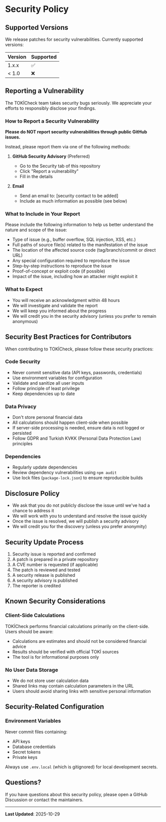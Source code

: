 # Security Policy

## Supported Versions

We release patches for security vulnerabilities. Currently supported versions:

| Version | Supported          |
| ------- | ------------------ |
| 1.x.x   | :white_check_mark: |
| < 1.0   | :x:                |

## Reporting a Vulnerability

The TOKİCheck team takes security bugs seriously. We appreciate your efforts to responsibly disclose your findings.

### How to Report a Security Vulnerability

**Please do NOT report security vulnerabilities through public GitHub issues.**

Instead, please report them via one of the following methods:

1. **GitHub Security Advisory** (Preferred)
   - Go to the Security tab of this repository
   - Click "Report a vulnerability"
   - Fill in the details

2. **Email**
   - Send an email to: [security contact to be added]
   - Include as much information as possible (see below)

### What to Include in Your Report

Please include the following information to help us better understand the nature and scope of the issue:

* Type of issue (e.g., buffer overflow, SQL injection, XSS, etc.)
* Full paths of source file(s) related to the manifestation of the issue
* The location of the affected source code (tag/branch/commit or direct URL)
* Any special configuration required to reproduce the issue
* Step-by-step instructions to reproduce the issue
* Proof-of-concept or exploit code (if possible)
* Impact of the issue, including how an attacker might exploit it

### What to Expect

* You will receive an acknowledgment within 48 hours
* We will investigate and validate the report
* We will keep you informed about the progress
* We will credit you in the security advisory (unless you prefer to remain anonymous)

## Security Best Practices for Contributors

When contributing to TOKİCheck, please follow these security practices:

### Code Security

* Never commit sensitive data (API keys, passwords, credentials)
* Use environment variables for configuration
* Validate and sanitize all user inputs
* Follow principle of least privilege
* Keep dependencies up to date

### Data Privacy

* Don't store personal financial data
* All calculations should happen client-side when possible
* If server-side processing is needed, ensure data is not logged or persisted
* Follow GDPR and Turkish KVKK (Personal Data Protection Law) principles

### Dependencies

* Regularly update dependencies
* Review dependency vulnerabilities using `npm audit`
* Use lock files (`package-lock.json`) to ensure reproducible builds

## Disclosure Policy

* We ask that you do not publicly disclose the issue until we've had a chance to address it
* We will work with you to understand and resolve the issue quickly
* Once the issue is resolved, we will publish a security advisory
* We will credit you for the discovery (unless you prefer anonymity)

## Security Update Process

1. Security issue is reported and confirmed
2. A patch is prepared in a private repository
3. A CVE number is requested (if applicable)
4. The patch is reviewed and tested
5. A security release is published
6. A security advisory is published
7. The reporter is credited

## Known Security Considerations

### Client-Side Calculations

TOKİCheck performs financial calculations primarily on the client-side. Users should be aware:

* Calculations are estimates and should not be considered financial advice
* Results should be verified with official TOKİ sources
* The tool is for informational purposes only

### No User Data Storage

* We do not store user calculation data
* Shared links may contain calculation parameters in the URL
* Users should avoid sharing links with sensitive personal information

## Security-Related Configuration

### Environment Variables

Never commit files containing:
* API keys
* Database credentials
* Secret tokens
* Private keys

Always use `.env.local` (which is gitignored) for local development secrets.

## Questions?

If you have questions about this security policy, please open a GitHub Discussion or contact the maintainers.

---

**Last Updated**: 2025-10-29
